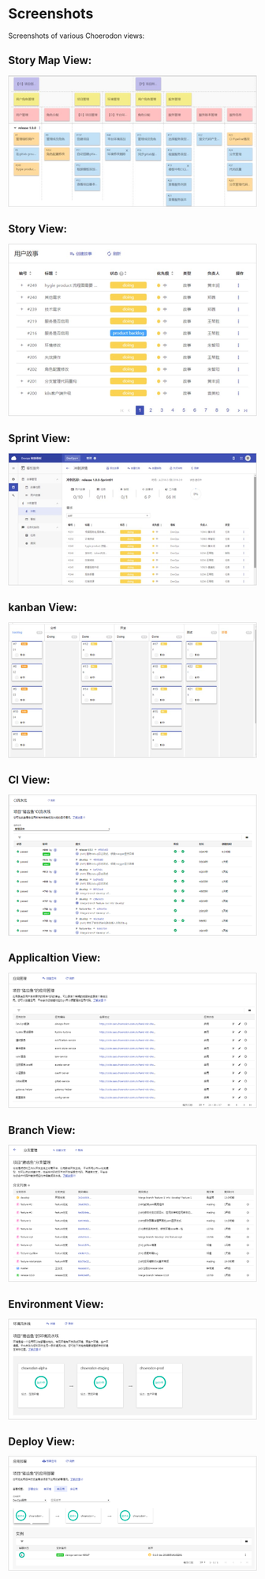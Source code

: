 # Screenshots

Screenshots of various Choerodon views:

## Story Map View:
![](img/storyMap.png)

## Story View:
![](img/story.png)

## Sprint View:
![](img/sprint.png)

## kanban View:
![](img/kanban.png)

## CI View:
![](img/ci.png)

## Applicaltion View:
![](img/applicationManagement.png)

## Branch View:
![](img/branchManagement.png)

## Environment View:
![](img/environment.png)

## Deploy View:
![](img/runManagement.png)




